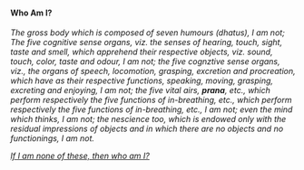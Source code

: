 #### Who Am I?

_The gross body which is composed of seven humours (dhatus), I am not;
The five cognitive sense organs, viz. the senses of hearing, touch, sight, taste and smell, which apprehend their respective objects,
viz. sound, touch, color, taste and odour, I am not; the five cognztive sense organs, viz., the organs of speech, locomotion, grasping, excretion and procreation,
which have as their respective functions, speaking, moving, grasping, excreting and enjoying, I am not;
the five vital airs, **prana**, etc., which perform respectively the five functions of in-breathing, etc., which perform respectively the five functions of
in-breathing, etc., I am not; even the mind which thinks, I am not; the nescience too, which is endowed only with the residual impressions of objects and in which there are no objects and no functionings, I am not._


























[_If I am none of these, then who am I?_](Question2.md)
